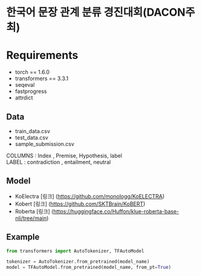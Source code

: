 # 한국어 문장 관계 분류 경진대회\(DACON주최)

# Requirements
- torch == 1.6.0
- transformers == 3.3.1
- seqeval
- fastprogress
- attrdict

## Data
* train_data.csv
* test_data.csv
* sample_submission.csv

COLUMNS : Index , Premise, Hypothesis, label\
LABEL : contradiction , entailment, neutral

## Model
- KoElectra [링크] (https://github.com/monologg/KoELECTRA)
- Kobert [링크] (https://github.com/SKTBrain/KoBERT)
- Roberta [링크] (https://huggingface.co/Huffon/klue-roberta-base-nli/tree/main)



## Example
``` python
from transformers import AutoTokenizer, TFAutoModel

tokenizer = AutoTokenizer.from_pretrained(model_name)
model = TFAutoModel.from_pretrained(model_name, from_pt=True)
```

